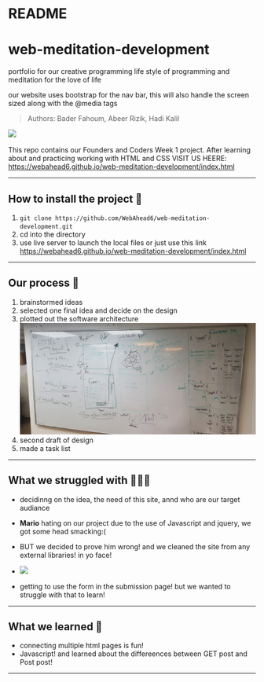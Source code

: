 # README 
# web-meditation-development
portfolio for our creative programming life style of programming and meditation for the love of life


our website uses bootstrap for the nav bar, this will also handle the screen sized along with the @media tags
> Authors: Bader Fahoum, Abeer Rizik, Hadi Kalil

![](https://github.com/WebAhead6/web-meditation-development/blob/master/assets/img/monk.gif)

This repo contains our Founders and Coders Week 1 project. After learning about and practicing working with HTML and CSS 
VISIT US HEERE: https://webahead6.github.io/web-meditation-development/index.html 

---

## How to install the project 👾 

1. `git clone https://github.com/WebAhead6/web-meditation-development.git`
2. cd into the directory
3. use live server to launch the local files
or just use this link
https://webahead6.github.io/web-meditation-development/index.html

---

## Our process 🤺
1. brainstormed ideas
2. selected one final idea and decide on the design
3. plotted out the software architecture
![figma design](https://github.com/WebAhead6/web-meditation-development/blob/master/architectur.jpeg?raw=true) 
4. second draft of design
5. made a task list
---

## What we struggled with  🧗🏼‍♂️
- decidinng on the idea, the need of this site, annd who are our target audiance 
- <b>Mario</b> hating on our project due to the use of Javascript and jquery, we got some head smacking:( 
- BUT we decided to prove him wrong! and we cleaned the site from any external libraries! in yo face!<br>
- ![](https://media.giphy.com/media/Qumf2QovTD4QxHPjy5/giphy.gif)

- getting to use the form in the submission page! but we wanted to struggle with that to learn!

---

## What we learned 🧠
- connecting multiple html pages is fun!
- Javascript! and learned about the differeences between GET post and Post post!


---
